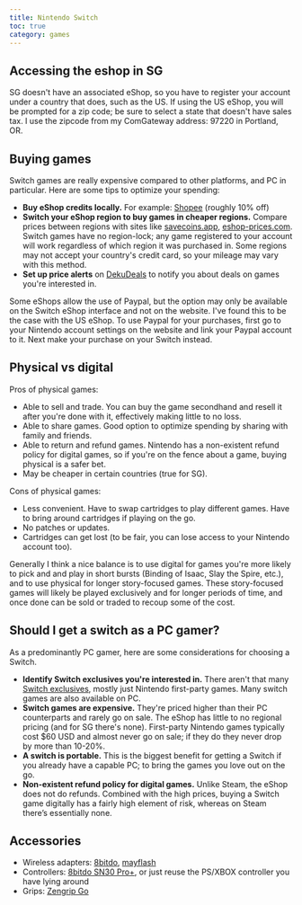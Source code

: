 ```yaml
---
title: Nintendo Switch
toc: true
category: games
---
```

## Accessing the eshop in SG

SG doesn't have an associated eShop, so you have to register your account under a country that does, such as the US. If using the US eShop, you will be prompted for a zip code; be sure to select a state that doesn't have sales tax. I use the zipcode from my ComGateway address: 97220 in Portland, OR.

## Buying games

Switch games are really expensive compared to other platforms, and PC in particular. Here are some tips to optimize your spending:

- **Buy eShop credits locally.** For example: [Shopee](https://shopee.sg/Nintendo-eShop-Credit-USD50-(10-CASHBACK)-i.54257623.873626277) (roughly 10% off)
- **Switch your eShop region to buy games in cheaper regions.** Compare prices between regions with sites like [savecoins.app](https://savecoins.app/), [eshop-prices.com](https://eshop-prices.com/prices?currency=SGD). Switch games have no region-lock; any game registered to your account will work regardless of which region it was purchased in. Some regions may not accept your country's credit card, so your mileage may vary with this method.
- **Set up price alerts** on [DekuDeals](https://www.dekudeals.com) to notify you about deals on games you're interested in.

Some eShops allow the use of Paypal, but the option may only be available on the Switch eShop interface and not on the website. I've found this to be the case with the US eShop. To use Paypal for your purchases, first go to your Nintendo account settings on the website and link your Paypal account to it. Next make your purchase on your Switch instead.

## Physical vs digital

Pros of physical games:

- Able to sell and trade. You can buy the game secondhand and resell it after you're done with it, effectively making little to no loss.
- Able to share games. Good option to optimize spending by sharing with family and friends.
- Able to return and refund games. Nintendo has a non-existent refund policy for digital games, so if you're on the fence about a game, buying physical is a safer bet.
- May be cheaper in certain countries (true for SG).

Cons of physical games:

- Less convenient. Have to swap cartridges to play different games. Have to bring around cartridges if playing on the go.
- No patches or updates.
- Cartridges can get lost (to be fair, you can lose access to your Nintendo account too).

Generally I think a nice balance is to use digital for games you're more likely to pick and and play in short bursts (Binding of Isaac, Slay the Spire, etc.), and to use physical for longer story-focused games. These story-focused games will likely be played exclusively and for longer periods of time, and once done can be sold or traded to recoup some of the cost.

## Should I get a switch as a PC gamer?

As a predominantly PC gamer, here are some considerations for choosing a Switch.

- **Identify Switch exclusives you're interested in.** There aren't that many [Switch exclusives](https://en.wikipedia.org/wiki/Category:Nintendo_Switch-only_games), mostly just Nintendo first-party games. Many switch games are also available on PC.
- **Switch games are expensive.** They're priced higher than their PC counterparts and rarely go on sale. The eShop has little to no regional pricing (and for SG there's none). First-party Nintendo games typically cost $60 USD and almost never go on sale; if they do they never drop by more than 10-20%.
- **A switch is portable.** This is the biggest benefit for getting a Switch if you already have a capable PC; to bring the games you love out on the go.
- **Non-existent refund policy for digital games.** Unlike Steam, the eShop does not do refunds. Combined with the high prices, buying a Switch game digitally has a fairly high element of risk, whereas on Steam there’s essentially none.

## Accessories

- Wireless adapters: [8bitdo](https://www.8bitdo.com/wireless-usb-adapter/), [mayflash](http://www.mayflash.com/Products/NINTENDOWiiU/MAGIC-S%20PRO.html)
- Controllers: [8bitdo SN30 Pro+](https://www.8bitdo.com/sn30-pro-plus/), or just reuse the PS/XBOX controller you have lying around
- Grips: [Zengrip Go](https://www.satisfye.com/products/zengrip-go)
